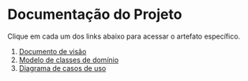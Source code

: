 # Documentação do Projeto

Clique em cada um dos links abaixo para acessar o artefato específico.

1. [Documento de visão](visao/visao.md)
2. [Modelo de classes de domínio](classe/classe.md)
3. [Diagrama de casos de uso](casos-de-uso/casos-de-uso.md)